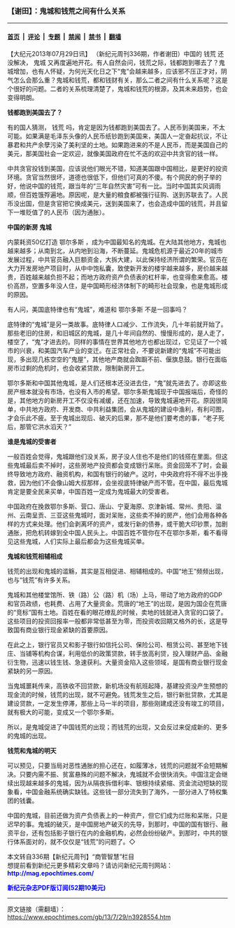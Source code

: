 ### 【谢田】：鬼城和钱荒之间有什么关系

---

#### [首页](../../../..?n3928554) &nbsp;|&nbsp; [评论](../../../../../epoch-comment?n3928554) &nbsp;|&nbsp; [专题](../../../../../epoch-special?n3928554) &nbsp;|&nbsp; [禁闻](../../../../../epoch-news?n3928554) &nbsp;|&nbsp; [禁书](../../../../../books?n3928554) &nbsp;|&nbsp; [翻墙](https://github.com/gfw-breaker/nogfw/blob/master/README.md?n3928554)


<div class="post_content" id="artbody" itemprop="articleBody">
 <!-- article content begin -->
 <p>
  【大纪元2013年07月29日讯】 （新纪元周刊336期，作者谢田）中国的
  <ok href="https://www.epochtimes.com/gb/tag/%E9%92%B1%E8%8D%92.html">
   钱荒
  </ok>
  还没解决，
  <ok href="https://www.epochtimes.com/gb/tag/%E9%AC%BC%E5%9F%8E.html">
   鬼城
  </ok>
  又再度遍地开花。有人自然会问，钱荒之际，钱都跑到哪去了？鬼城增加，也有人怀疑，为何光天化日之下“鬼”会越来越多，应该邪不压正才对，阴气怎么会那么重？鬼城和钱荒，都和钱财有关，那么二者之间有什么关系呢？这是个很好的问题。二者的关系梳理清楚了，鬼城和钱荒的根源，及其未来趋势，也会变得明朗。
 </p>
 <p>
  <b>
   钱都跑到美国去了？
  </b>
 </p>
 <p>
  有的国人猜测，
  <ok href="https://www.epochtimes.com/gb/tag/%E9%92%B1%E8%8D%92.html">
   钱荒
  </ok>
  吗，肯定是因为钱都跑到美国去了。人民币到美国来，不太可能。如果满是毛泽东头像的人民币纸钞跑到美国来，美国人一定奋起抗议，不让暴君和共产余孽污染了美利坚的土地。如果跑进来的不是人民币，而是美国自己的美元，那美国社会一定欢迎，就像美国政府在忙不迭的欢迎中共贪官的钱一样。
 </p>
 <p>
  中共贪官投钱到美国，应该说他们眼光不错，知道美国跟中国相比，是更好的投资环境。贪官当然很坏，道德也很低下，但他们可真的不傻。有个网民的例子举的好，他说中国的钱荒，跟当年的“三年自然灾害”可有一比。当时中国其实风调雨顺，但百姓饿殍遍地。原因呢，是大量的粮食都被强行征购、送到苏联去了。人民币没出国，但是贪官把它换成美元，送到美国来了，也会造成中国的钱荒，并且留下一堆贬值了的人民币（因为通胀）。
 </p>
 <p>
  <b>
   中国的新房
   <ok href="https://www.epochtimes.com/gb/tag/%E9%AC%BC%E5%9F%8E.html">
    鬼城
   </ok>
  </b>
 </p>
 <p>
  内蒙耗资50亿打造
  <ok href="https://www.epochtimes.com/gb/tag/%E9%84%82%E5%B0%94%E5%A4%9A%E6%96%AF.html">
   鄂尔多斯
  </ok>
  ，成为中国最知名的鬼城。在大陆其他地方，鬼城也越来越多；从南到北，从内地到沿海，不断蔓延。鬼城危机源于最近20年的城市发展过程，中共官员融入巨额资金，大拆大建，以此保持经济所谓的繁荣。官员在大力开发房地产项目时，从中中饱私囊，致使新开发的楼宇越来越多，房价越来越贵，百姓越来越负担不起；而地方政府资产负债表的杠杆率，也变得愈来愈高。楼价高昂，空置多年没人住，是中国畸形经济体制下的畸形社会现象，也是鬼城形成的原因。
 </p>
 <p>
  有人问，美国底特律也有“鬼城”，难道和
  <ok href="https://www.epochtimes.com/gb/tag/%E9%84%82%E5%B0%94%E5%A4%9A%E6%96%AF.html">
   鄂尔多斯
  </ok>
  不是一回事吗？
 </p>
 <p>
  底特律的“鬼城”是另一类故事。底特律人口减少、工作流失，几十年前就开始了。那些老旧的住房，和旧城区的鬼城，是几十年间自然的、慢慢形成的，是人走了，楼空了，“鬼”才进去的。同样的事情在世界其他地方也都出现过，它见证了一个城市的兴衰，和美国汽车产业的变迁。在正常社会，不要说新建的“鬼城”不可能出现，多出现几栋空空的“鬼屋”，其他地产商就会踟蹰不前、偃旗息鼓。银行在面临房市过剩的危机时，也会收紧贷款，限制新房开工。
 </p>
 <p>
  鄂尔多斯和中国其他鬼城，是人们还根本还没进去住，“鬼”就先进去了。亦即这些房产根本就没有市场，也没有入市的希望。鄂尔多斯鬼城现于中国报端后，奇怪的是，其他地方的新房开工不仅没有减缓，还在加速，导致鬼城遍地开花。原因很简单，中共地方政府、开发商、中共利益集团，会从鬼城的建设中渔利，有利可图，才会乐此不疲。至于鬼城出现后、破灭的后果，那不是他们要考虑的事，“老子死后，那管它洪水滔天？”
 </p>
 <p>
  <b>
   谁是鬼城的受害者
  </b>
 </p>
 <p>
  一般百姓会觉得，鬼城跟他们没关系，房子没人住也不是他们的钱搭在里面。但这些鬼城最后卖不掉时，这些房地产投资都会变成银行呆账。资金回笼不了时，会最终导致地方政府、融资机构，和国有银行的破产。这时，中央政府将不得不出手挽救，因为他们不会像山姆大叔那样，会坐视底特律破产而不管。在中国，最后鬼城肯定是要全民来买单，中国百姓一定成为鬼城最大的受害者。
 </p>
 <p>
  中国政府在挽救鄂尔多斯、营口、唐山、宁夏海原、京津新城、常州、贵阳、温州、云南呈贡、三亚这些鬼城时，面对呆账，这些卖不掉的房产，他们会用各种各样的方式来处理。他们会剥离坏的资产，或发行新的债券，或干脆大印钞票，加剧通胀，把危机转嫁到全中国人民头上。中国百姓不管你在不在鄂尔多斯，看不看得见这些鬼城，人们实际上最后都会为这些鬼城买单。
 </p>
 <p>
  <b>
   鬼城和钱荒相辅相成
  </b>
 </p>
 <p>
  钱荒的出现和鬼城的滥觞，其实是互相促进、相辅相成的。中国“地王”频频出现，也与“钱荒”有许多关系。
 </p>
 <p>
  鬼城和其他楼堂馆所、铁（路）公（路）机（场）上马，带动了地方政府的GDP和官员政绩，也耗费、占用了大量资金。荒唐的“地王”的出现，是因为国企在荒唐的“竞标”国有土地。百姓在看的眼花缭乱的时候，卖地的钱就进入贪官的口袋了。这些项目的投资回报率一般都非常低甚至为零，而投资收回期又格外的长，这是导致国有商业银行现金紧缺的首要原因。
 </p>
 <p>
  在此之上，银行官员又和影子银行如信托公司、保险公司、租赁公司、甚至地下钱庄、当铺等机构合谋，利用低价的政策贷款，转手放高利贷，投入理财产品、金融衍生物，迅速以钱生钱、急速获利。大量资金陷入这些领域，是国有商业银行现金紧缺的另一原因。
 </p>
 <p>
  当鬼城噩耗传来，高铁收不回贷款，新机场没有航班起降，基建投资没产生预想的现金流的时候，钱荒的出现，就不可避免。钱荒发生之后，银行新批贷款，尤其是建设贷款，一定发生停滞，那些上马一半的项目，那些刚建成还没有竣工的项目，就有极大的可能，变成又一个鄂尔多斯。
 </p>
 <p>
  所以，是鬼城促进了中国钱荒的出现；而钱荒的出现，又会反过来促成新的、更多的鬼城的出现。
 </p>
 <p>
  <b>
   钱荒和鬼城的明天
  </b>
 </p>
 <p>
  可以预见，只要当局对恶性通胀的担心还在，如履薄冰，钱荒的问题就不会短期解决。只要内需不振、贫富悬殊的问题不解决，鬼城就不会很快消失。中国注定会继续出现越来越多的鬼城，因为从隔夜拆借利率、银根持续紧缩、资金流动短缺的现象看，中国金融系统确实缺钱。这些钱一部分流失到了海外，一部分进入了特权集团的钱囊。
 </p>
 <p>
  中国的鬼城，目前还做为资产负债表上的一种资产，但它们成为烂账和呆账，只是迟早的事。鬼城的破灭，是中国房地产破灭的先导，到那时，中国的国有银行、融资平台，还有包括影子银行在内的金融机构，必然会纷纷破产。到那时，中共的银行体系面对的，就不仅仅是“钱荒”的问题了。◇
 </p>
 <p>
  本文转自336期【新纪元周刊】“商管智慧”栏目
  <br/>
  想提前看到新纪元更多精彩文章吗？请访问新纪元周刊网站：
  <br/>
  <ok href="http://mag.epochtimes.com/ " target="_blank">
   <font color="blue">
    <b>
     http://mag.epochtimes.com/
    </b>
   </font>
  </ok>
 </p>
 <p>
  <ok href="http://mag.epochtimes.com/pdfmag/home.html">
   <font color="blue">
    <b>
     新纪元杂志PDF版订阅(52期10美元)
    </b>
   </font>
  </ok>
 </p>
 <!-- article content end -->
 <div id="below_article_ad">
 </div>
</div>


---

原文链接（需翻墙）：https://www.epochtimes.com/gb/13/7/29/n3928554.htm